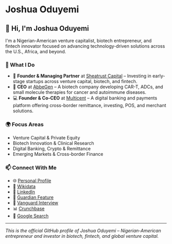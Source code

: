 # Joshua Oduyemi

## 👋 Hi, I'm Joshua Oduyemi

I'm a Nigerian-American venture capitalist, biotech entrepreneur, and fintech innovator focused on advancing technology-driven solutions across the U.S., Africa, and beyond.

### 🚀 What I Do

- 💸 **Founder & Managing Partner** at [Sheatrust Capital](https://sheatrustcapital.com) – Investing in early-stage startups across venture capital, biotech, and fintech.
- 🧬 **CEO** at [AbbeGen](https://abbegen.com) – A biotech company developing CAR-T, ADCs, and small molecule therapies for cancer and autoimmune diseases.
- 💻 **Founder & Co-CEO** at [Multicent](https://multicent.com) – A digital banking and payments platform offering cross-border remittance, investing, POS, and merchant solutions.

### 🌍 Focus Areas

- Venture Capital & Private Equity
- Biotech Innovation & Clinical Research
- Digital Banking, Crypto & Remittance
- Emerging Markets & Cross-border Finance

### 📫 Connect With Me

- 🌐 [Personal Profile](https://about.me/Joshuaoduyemi)
- 🧾 [Wikidata](https://www.wikidata.org/wiki/Q116213603)
- 💼 [LinkedIn](https://www.linkedin.com/in/yourprofile/)
- 📰 [Guardian Feature](https://guardian.ng/technology/tech/sheatrust-capitals-joshua-oduyemi-from-lagos-to-silicon-valleys-investment-elite/)
- 📰 [Vanguard Interview](https://www.vanguardngr.com/2025/04/nigerian-american-venture-capitalist-joshua-oduyemi-speaks-on-developing-advanced-cancer-and-autoimmune-therapies/)
- 📊 [Crunchbase](https://www.crunchbase.com/person/joshua-s-oduyemi)
- 🔎 [Google Search](https://www.google.com/search?q=Joshua+Oduyemi)

---

_This is the official GitHub profile of Joshua Oduyemi – Nigerian-American entrepreneur and investor in biotech, fintech, and global venture capital._
